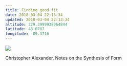 ```yaml
---
title: Finding good fit
date: 2018-03-04 22:13:34
updated: 2018-03-04 22:13:34
altitude: 229.3999938964844
latitude: 43.0787
longitude: -89.3716
---
```

![](Finding%20good%20fit.html.resources/img_20180103_215508.jpg)

Christopher Alexander, Notes on the Synthesis of Form